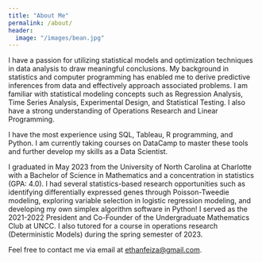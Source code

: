 ```yaml
---
title: "About Me"
permalink: /about/
header:
  image: "/images/bean.jpg"
---
```


I have a passion for utilizing statistical models and optimization techniques in data analysis to draw meaningful conclusions. My background in statistics and computer programming has enabled me to derive predictive inferences from data and effectively approach associated problems. I am familiar with statistical modeling concepts such as Regression Analysis, Time Series Analysis, Experimental Design, and Statistical Testing. I also have a strong understanding of Operations Research and Linear Programming.

I have the most experience using SQL, Tableau, R programming, and Python. I am currently taking courses on DataCamp to master these tools and further develop my skills as a Data Scientist.

I graduated in May 2023 from the University of North Carolina at Charlotte with a Bachelor of Science in Mathematics and a concentration in statistics (GPA: 4.0). I had several statistics-based research opportunities such as identifying differentially expressed genes through Poisson-Tweedie modeling, exploring variable selection in logistic regression modeling, and developing my own simplex algorithm software in Python! I served as the 2021-2022 President and Co-Founder of the Undergraduate Mathematics Club at UNCC. I also tutored for a course in operations research (Deterministic Models) during the spring semester of 2023.

Feel free to contact me via email at ethanfeiza@gmail.com.
